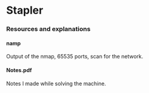 # Stapler
### Resources and explanations


#### namp
Output of the nmap, 65535 ports, scan for the network.

#### Notes.pdf
Notes I made while solving the machine.